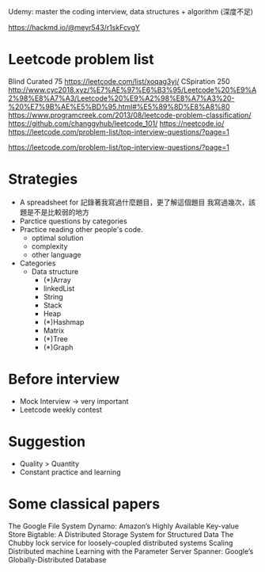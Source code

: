 Udemy: master the coding interview, data structures + algorithm (深度不足)

https://hackmd.io/@meyr543/r1skFcvgY
# Leetcode problem list
Blind Curated 75 https://leetcode.com/list/xoqag3yj/
CSpiration 250
http://www.cyc2018.xyz/%E7%AE%97%E6%B3%95/Leetcode%20%E9%A2%98%E8%A7%A3/Leetcode%20%E9%A2%98%E8%A7%A3%20-%20%E7%9B%AE%E5%BD%95.html#%E5%89%8D%E8%A8%80
https://www.programcreek.com/2013/08/leetcode-problem-classification/
https://github.com/changgyhub/leetcode_101/
https://neetcode.io/
https://leetcode.com/problem-list/top-interview-questions/?page=1

https://leetcode.com/problem-list/top-interview-questions/?page=1

# Strategies
- A spreadsheet for 記錄著我寫過什麼題目，更了解這個題目
我寫過幾次，該題是不是比較弱的地方
- Parctice questions by categories
- Practice reading other people's code. 
    - optimal solution 
    - complexity
    - other language
- Categories
    - Data structure
        - (*)Array
        - linkedList
        - String
        - Stack
        - Heap
        - (*)Hashmap
        - Matrix
        - (*)Tree
        - (*)Graph

# Before interview 
- Mock Interview -> very important
- Leetcode weekly contest


# Suggestion 
- Quality > Quantity 
- Constant practice and learning


# Some classical papers
The Google File System
Dynamo: Amazon’s Highly Available Key-value Store
Bigtable: A Distributed Storage System for Structured Data
The Chubby lock service for loosely-coupled distributed systems
Scaling Distributed machine Learning with the Parameter Server
Spanner: Google’s Globally-Distributed Database

